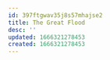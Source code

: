 ```yaml
---
id: 397ftgwav35j8s57mhajse2
title: The Great Flood
desc: ''
updated: 1666321278453
created: 1666321278453
---
```

